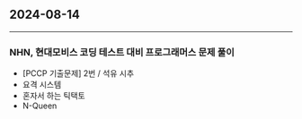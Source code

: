 ## 2024-08-14

-------------------

### NHN, 현대모비스 코딩 테스트 대비 프로그래머스 문제 풀이

- [PCCP 기출문제] 2번 / 석유 시추
- 요격 시스템
- 혼자서 하는 틱택토
- N-Queen